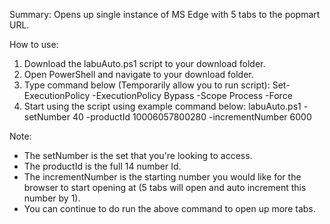Summary:
Opens up single instance of MS Edge with 5 tabs to the popmart URL.

How to use:
1. Download the labuAuto.ps1 script to your download folder.
2. Open PowerShell and navigate to your download folder.
3. Type command below (Temporarily allow you to run script):
   Set-ExecutionPolicy -ExecutionPolicy Bypass -Scope Process -Force
4. Start using the script using example command below:
   labuAuto.ps1 -setNumber 40 -productId 10006057800280 -incrementNumber 6000

Note: 
- The setNumber is the set that you're looking to access.  
- The productId is the full 14 number Id.  
- The incrementNumber is the starting number you would like for the browser to start opening at (5 tabs will open and auto increment this number by 1).
- You can continue to do run the above command to open up more tabs.
